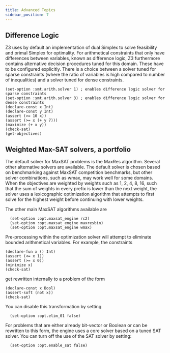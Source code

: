 ```yaml
---
title: Advanced Topics
sidebar_position: 7
---
```


## Difference Logic

Z3 uses by default an implementation of dual Simplex to solve feasibility and primal Simplex for optimality. For arithmetical constraints that only have differences between variables, known as difference logic, Z3 furthermore contains alternative decision procedures tuned for this domain. These have to be configured explicitly. There is a choice between a solver tuned for sparse constraints (where the ratio of variables is high compared to number of inequalities) and a solver tuned for dense constraints.

```z3
(set-option :smt.arith.solver 1) ; enables difference logic solver for sparse constraints
(set-option :smt.arith.solver 3) ; enables difference logic solver for dense constraints
(declare-const x Int)
(declare-const y Int)
(assert (>= 10 x))
(assert (>= x (+ y 7)))
(maximize (+ x y))
(check-sat)
(get-objectives)
```

## Weighted Max-SAT solvers, a portfolio

The default solver for MaxSAT problems is the MaxRes algorithm. Several other alternative solvers are available. The default solver
is chosen based on benchmarking against MaxSAT competition benchmarks, but other solver combinations, such as wmax, may work well for some domains.
When the objectives are weighted by weights such as 1, 2, 4, 8, 16, such that the sum of weights in every prefix is lower than the next weight, the solver
uses a lexicographic optimization algorithm that attempts to first solve for the highest weight before continuing with lower weights.

The other main MaxSAT algorithms available are

```z3
  (set-option :opt.maxsat_engine rc2)
  (set-option :opt.maxsat_engine maxresbin)
  (set-option :opt.maxsat_engine wmax)
```

Pre-processing within the optimization solver will attempt to eliminate bounded arithmetical variables.
For example, the constraints
```z3
(declare-fun x () Int)
(assert (<= x 1))
(assert (>= x 0))
(minimize x)
(check-sat)
```

get rewritten internally to a problem of the form

```z3
(declare-const x Bool)
(assert-soft (not x))
(check-sat)
```
You can disable this transformation by setting

```z3 
  (set-option :opt.elim_01 false)
```

For problems that are either already bit-vector or Boolean or can be rewritten to this form, the engine uses a core solver based on a tuned SAT solver.
You can turn off the use of the SAT solver by setting:

```z3
  (set-option :opt.enable_sat false)
```


